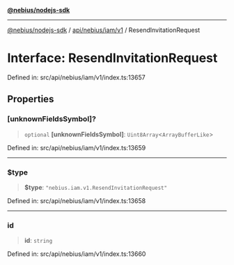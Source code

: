[**@nebius/nodejs-sdk**](../../../../../README.md)

***

[@nebius/nodejs-sdk](../../../../../README.md) / [api/nebius/iam/v1](../README.md) / ResendInvitationRequest

# Interface: ResendInvitationRequest

Defined in: src/api/nebius/iam/v1/index.ts:13657

## Properties

### \[unknownFieldsSymbol\]?

> `optional` **\[unknownFieldsSymbol\]**: `Uint8Array`\<`ArrayBufferLike`\>

Defined in: src/api/nebius/iam/v1/index.ts:13659

***

### $type

> **$type**: `"nebius.iam.v1.ResendInvitationRequest"`

Defined in: src/api/nebius/iam/v1/index.ts:13658

***

### id

> **id**: `string`

Defined in: src/api/nebius/iam/v1/index.ts:13660
